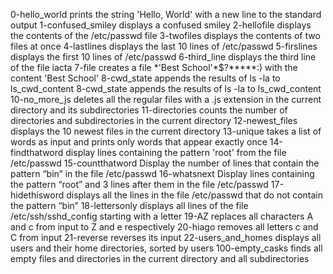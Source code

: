 0-hello_world prints the string 'Hello, World' with a new line to the standard output
1-confused_smiley displays a confused smiley
2-hellofile displays the contents of the /etc/passwd file
3-twofiles displays the contents of two files at once
4-lastlines displays the last 10 lines of /etc/passwd
5-firslines displays the first 10 lines of /etc/passwd
6-third_line displays the third line of the file iacta
7-file creates a file \*\'Best School\'\*$\?\*\*\*\*\*:) with the content 'Best School'
8-cwd_state appends the results of ls -la to ls_cwd_content
8-cwd_state appends the results of ls -la to ls_cwd_content
10-no_more_js deletes all the regular files with a .js extension in the current directory and its subdirectories
11-directories counts the number of directories and subdirectories in the current directory
12-newest_files displays the 10 newest files in the current directory
13-unique takes a list of words as input and prints only words that appear exactly once
14-findthatword display lines containing the pattern 'root' from the file /etc/passwd
15-countthatword Display the number of lines that contain the pattern “bin” in the file /etc/passwd
16-whatsnext Display lines containing the pattern “root” and 3 lines after them in the file /etc/passwd
17-hidethisword displays  all the lines in the file /etc/passwd that do not contain the pattern “bin” 
18-lettersonly displays  all lines of the file /etc/ssh/sshd_config starting with a letter
19-AZ replaces all characters A and c from input to Z and e respectively
20-hiago removes all letters c and C from input
21-reverse reverses its input
22-users_and_homes displays all users and their home directories, sorted by users
100-empty_casks finds all empty files and directories in the current directory and all subdirectories
